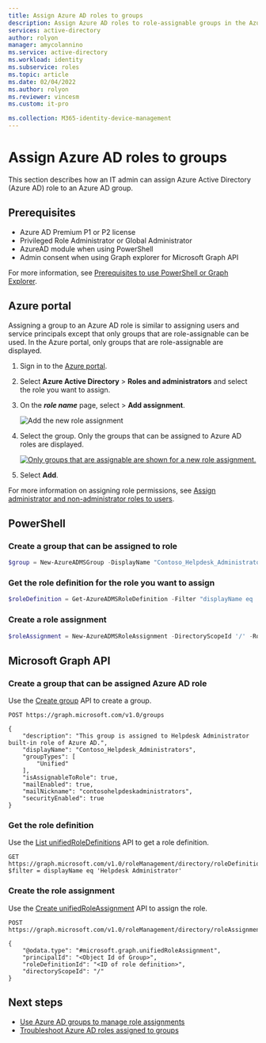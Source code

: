 ```yaml
---
title: Assign Azure AD roles to groups
description: Assign Azure AD roles to role-assignable groups in the Azure portal, PowerShell, or Graph API.
services: active-directory
author: rolyon
manager: amycolannino
ms.service: active-directory
ms.workload: identity
ms.subservice: roles
ms.topic: article
ms.date: 02/04/2022
ms.author: rolyon
ms.reviewer: vincesm
ms.custom: it-pro

ms.collection: M365-identity-device-management
---
```


# Assign Azure AD roles to groups

This section describes how an IT admin can assign Azure Active Directory (Azure AD) role to an Azure AD group.

## Prerequisites

- Azure AD Premium P1 or P2 license
- Privileged Role Administrator or Global Administrator
- AzureAD module when using PowerShell
- Admin consent when using Graph explorer for Microsoft Graph API

For more information, see [Prerequisites to use PowerShell or Graph Explorer](prerequisites.md).

## Azure portal

Assigning a group to an Azure AD role is similar to assigning users and service principals except that only groups that are role-assignable can be used. In the Azure portal, only groups that are role-assignable are displayed.

1. Sign in to the [Azure portal](https://portal.azure.com).

1. Select **Azure Active Directory** > **Roles and administrators** and select the role you want to assign.

1. On the ***role name*** page, select > **Add assignment**.

   ![Add the new role assignment](./media/groups-assign-role/add-assignment.png)

1. Select the group. Only the groups that can be assigned to Azure AD roles are displayed.

    [![Only groups that are assignable are shown for a new role assignment.](./media/groups-assign-role/eligible-groups.png "Only groups that are assignable are shown for a new role assignment.")](./media/groups-assign-role/eligible-groups.png#lightbox)

1. Select **Add**.

For more information on assigning role permissions, see [Assign administrator and non-administrator roles to users](../fundamentals/active-directory-users-assign-role-azure-portal.md).

## PowerShell

### Create a group that can be assigned to role

```powershell
$group = New-AzureADMSGroup -DisplayName "Contoso_Helpdesk_Administrators" -Description "This group is assigned to Helpdesk Administrator built-in role in Azure AD." -MailEnabled $false -SecurityEnabled $true -MailNickName "contosohelpdeskadministrators" -IsAssignableToRole $true 
```

### Get the role definition for the role you want to assign

```powershell
$roleDefinition = Get-AzureADMSRoleDefinition -Filter "displayName eq 'Helpdesk Administrator'" 
```

### Create a role assignment

```powershell
$roleAssignment = New-AzureADMSRoleAssignment -DirectoryScopeId '/' -RoleDefinitionId $roleDefinition.Id -PrincipalId $group.Id 
```

## Microsoft Graph API

### Create a group that can be assigned Azure AD role

Use the [Create group](/graph/api/group-post-groups) API to create a group.

```http
POST https://graph.microsoft.com/v1.0/groups

{
    "description": "This group is assigned to Helpdesk Administrator built-in role of Azure AD.",
    "displayName": "Contoso_Helpdesk_Administrators",
    "groupTypes": [
        "Unified"
    ],
    "isAssignableToRole": true,
    "mailEnabled": true,
    "mailNickname": "contosohelpdeskadministrators",
    "securityEnabled": true
}
```

### Get the role definition

Use the [List unifiedRoleDefinitions](/graph/api/rbacapplication-list-roledefinitions) API to get a role definition.

```http
GET https://graph.microsoft.com/v1.0/roleManagement/directory/roleDefinitions?$filter = displayName eq 'Helpdesk Administrator'
```

### Create the role assignment

Use the [Create unifiedRoleAssignment](/graph/api/rbacapplication-post-roleassignments) API to assign the role.

```http
POST https://graph.microsoft.com/v1.0/roleManagement/directory/roleAssignments

{
    "@odata.type": "#microsoft.graph.unifiedRoleAssignment",
    "principalId": "<Object Id of Group>",
    "roleDefinitionId": "<ID of role definition>",
    "directoryScopeId": "/"
}
```
## Next steps

- [Use Azure AD groups to manage role assignments](groups-concept.md)
- [Troubleshoot Azure AD roles assigned to groups](groups-faq-troubleshooting.yml)
